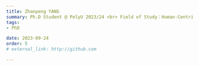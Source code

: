 ```yaml
---
title: Zhanpeng YANG  
summary: Ph.D Student @ PolyU 2023/24 <br> Field of Study：Human-Centric Manufacturing <br> B.E. (Jinan University)，M.Sc. (The University of Hong Kong)
tags:
- PhD

date: 2023-09-24
order: 5
# external_link: http://github.com

---
```

